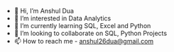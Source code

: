 - 👋 Hi, I’m Anshul Dua
- 👀 I’m interested in Data Analytics
- 🌱 I’m currently learning SQL, Excel and Python
- 💞️ I’m looking to collaborate on SQL, Python Projects
- 📫 How to reach me - anshul26dua@gmail.com


